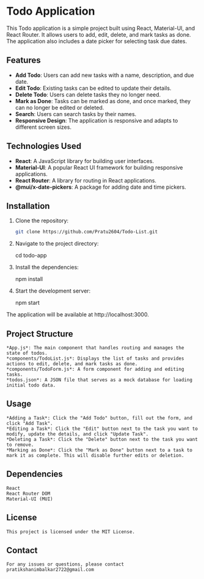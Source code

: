 # Todo Application

This Todo application is a simple project built using React, Material-UI, and React Router. It allows users to add, edit, delete, and mark tasks as done. The application also includes a date picker for selecting task due dates.

## Features

- **Add Todo**: Users can add new tasks with a name, description, and due date.
- **Edit Todo**: Existing tasks can be edited to update their details.
- **Delete Todo**: Users can delete tasks they no longer need.
- **Mark as Done**: Tasks can be marked as done, and once marked, they can no longer be edited or deleted.
- **Search**: Users can search tasks by their names.
- **Responsive Design**: The application is responsive and adapts to different screen sizes.

## Technologies Used

- **React**: A JavaScript library for building user interfaces.
- **Material-UI**: A popular React UI framework for building responsive applications.
- **React Router**: A library for routing in React applications.
- **@mui/x-date-pickers**: A package for adding date and time pickers.

## Installation

1. Clone the repository:

   ```bash
   git clone https://github.com/Pratu2604/Todo-List.git

2. Navigate to the project directory:

    cd todo-app

3. Install the dependencies:

    npm install

4. Start the development server:

    npm start

The application will be available at http://localhost:3000.

## Project Structure
    *App.js*: The main component that handles routing and manages the state of todos.
    *components/TodoList.js*: Displays the list of tasks and provides actions to edit, delete, and mark tasks as done.
    *components/TodoForm.js*: A form component for adding and editing tasks.
    *todos.json*: A JSON file that serves as a mock database for loading initial todo data.

## Usage
    *Adding a Task*: Click the "Add Todo" button, fill out the form, and click "Add Task".
    *Editing a Task*: Click the "Edit" button next to the task you want to modify, update the details, and click "Update Task".
    *Deleting a Task*: Click the "Delete" button next to the task you want to remove.
    *Marking as Done*: Click the "Mark as Done" button next to a task to mark it as complete. This will disable further edits or deletion.


## Dependencies
    React
    React Router DOM
    Material-UI (MUI)

## License
    This project is licensed under the MIT License.

## Contact
    For any issues or questions, please contact pratikshanimbalkar2722@gmail.com